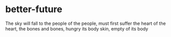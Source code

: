 # better-future
The sky will fall to the people of the people, must first suffer the heart of the heart, the bones and bones, hungry its body skin, empty of its body
